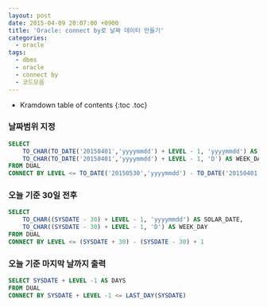 ```yaml
---
layout: post
date: 2015-04-09 20:07:00 +0900
title: 'Oracle: connect by로 날짜 데이터 만들기'
categories:
  - oracle
tags:
  - dbms
  - oracle
  - connect by
  - 코드모음
---
```


* Kramdown table of contents
{:toc .toc}

### 날짜범위 지정

```sql
SELECT
    TO_CHAR(TO_DATE('20150401','yyyymmdd') + LEVEL - 1, 'yyyymmdd') AS SOLAR_DATE,
    TO_CHAR(TO_DATE('20150401','yyyymmdd') + LEVEL - 1, 'D') AS WEEK_DAY
FROM DUAL
CONNECT BY LEVEL <= TO_DATE('20150530','yyyymmdd') - TO_DATE('20150401','yyyymmdd') + 1
```

### 오늘 기준 30일 전후

```sql
SELECT
    TO_CHAR((SYSDATE - 30) + LEVEL - 1, 'yyyymmdd') AS SOLAR_DATE,
    TO_CHAR((SYSDATE - 30) + LEVEL - 1, 'D') AS WEEK_DAY
FROM DUAL
CONNECT BY LEVEL <= (SYSDATE + 30) - (SYSDATE - 30) + 1
```

### 오늘 기준 마지막 날까지 출력

```sql
SELECT SYSDATE + LEVEL -1 AS DAYS
FROM DUAL
CONNECT BY SYSDATE + LEVEL -1 <= LAST_DAY(SYSDATE)
```
